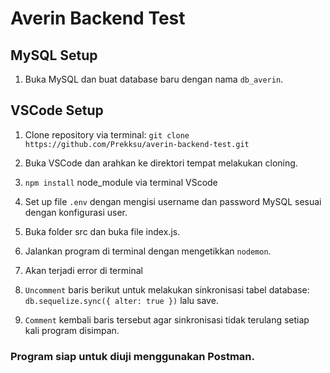 # Averin Backend Test

## MySQL Setup

1. Buka MySQL dan buat database baru dengan nama `db_averin`.

## VSCode Setup

1. Clone repository via terminal:
   `git clone https://github.com/Prekksu/averin-backend-test.git`

2. Buka VSCode dan arahkan ke direktori tempat melakukan cloning.

3. `npm install` node_module via terminal VScode

4. Set up file `.env` dengan mengisi username dan password MySQL sesuai dengan konfigurasi user.

5. Buka folder src dan buka file index.js.

6. Jalankan program di terminal dengan mengetikkan `nodemon`.

7. Akan terjadi error di terminal

8. `Uncomment` baris berikut untuk melakukan sinkronisasi tabel database: `db.sequelize.sync({ alter: true })` lalu save.

9. `Comment` kembali baris tersebut agar sinkronisasi tidak terulang setiap kali program disimpan.

### Program siap untuk diuji menggunakan Postman.
